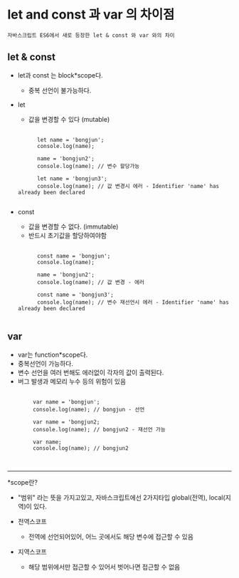 # let and const 과 var 의 차이점

    자바스크립트 ES6에서 새로 등장한 let & const 와 var 와의 차이

## let & const

- let과 const 는 block\*scope다.
  - 중복 선언이 불가능하다.
- let

  - 값을 변경할 수 있다 (mutable)

  <pre>
    <code>
        let name = 'bongjun';
        console.log(name);
  
        name = 'bongjun2';
        console.log(name); // 변수 할당가능
  
        let name = 'bongjun3';
        console.log(name); // 값 변경시 에러 - Identifier 'name' has already been declared
    </code>
  </pre>

- const

  - 값을 변경할 수 없다. (immutable)
  - 반드시 초기값을 할당하여야함

  <pre>
    <code>
        const name = 'bongjun';
        console.log(name);
  
        name = 'bongjun2';
        console.log(name); // 값 변경 - 에러
  
        const name = 'bongjun3';
        console.log(name); // 변수 재선언시 에러 - Identifier 'name' has already been declared
    </code>
  </pre>

## var

- var는 function\*scope다.
- 중복선언이 가능하다.
- 변수 선언을 여러 번해도 에러없이 각자의 값이 출력된다.
- 버그 발생과 메모리 누수 등의 위험이 있음

<pre>
    <code>
        var name = 'bongjun';
        console.log(name); // bongjun - 선언

        var name = 'bongjun2;
        console.log(name); // bongjun2 - 재선언 가능

        var name;
        console.log(name); // bongjun2
    </code>
  </pre>

---

\*scope란?

- "범위" 라는 뜻을 가지고있고, 자바스크립트에선 2가지타입 global(전역), local(지역)이 있다.

- 전역스코프

  - 전역에 선언되어있어, 어느 곳에서도 해당 변수에 접근할 수 있음

- 지역스코프
  - 해당 범위에서만 접근할 수 있어서 벗어나면 접근할 수 없음
